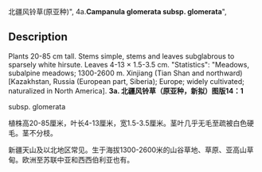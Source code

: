 北疆风铃草(原亚种)",
4a.**Campanula glomerata subsp. glomerata**",

## Description
Plants 20-85 cm tall. Stems simple, stems and leaves subglabrous to sparsely white hirsute. Leaves 4-13 × 1.5-3.5 cm.
  "Statistics": "Meadows, subalpine meadows; 1300-2600 m. Xinjiang (Tian Shan and northward) [Kazakhstan, Russia (European part, Siberia); Europe; widely cultivated; naturalized in North America].
**3a. 北疆风铃草（原亚种，新拟）图版14：1**

subsp. glomerata

植株高20-85厘米，叶长4-13厘米，宽1.5-3.5厘米。茎叶几乎无毛至疏被白色硬毛。茎不分枝。

新疆天山及以北地区常见。生于海拔1300-2600米的山谷草地、草原、亚高山草甸。欧洲至苏联中亚和西西伯利亚也有。
